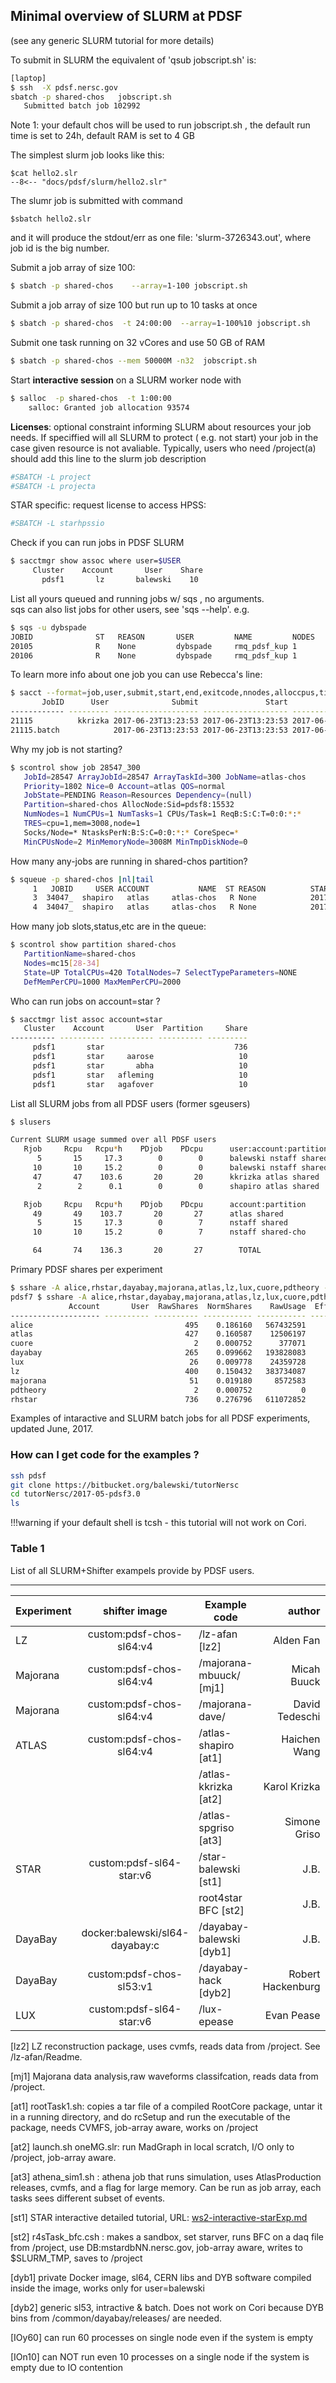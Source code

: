 ## Minimal overview of SLURM at PDSF
(see any generic SLURM tutorial for more details)

To submit in SLURM the equivalent of 'qsub  jobscript.sh' is:
```bash
[laptop]
$ ssh  -X pdsf.nersc.gov
sbatch -p shared-chos   jobscript.sh
   Submitted batch job 102992
```

Note 1:  your default chos will be used to run  jobscript.sh , the default run time is set to 24h, default RAM is set to 4 GB<br>

The simplest slurm job  looks like this:
```shell
$cat hello2.slr
--8<-- "docs/pdsf/slurm/hello2.slr"
```
The slumr job is submitted with command
```shell
$sbatch hello2.slr
```
and it will produce the stdout/err as one file: 'slurm-3726343.out', where job id is the big number.

Submit a job array of size 100:
```bash
$ sbatch -p shared-chos    --array=1-100 jobscript.sh
```

Submit a job array of size 100 but run up to 10 tasks at once
```bash
$ sbatch -p shared-chos  -t 24:00:00  --array=1-100%10 jobscript.sh
```

Submit one task running on 32 vCores and use 50 GB of RAM
```bash
$ sbatch -p shared-chos --mem 50000M -n32  jobscript.sh
```

Start **interactive session** on a SLURM worker node with
```bash
$ salloc  -p shared-chos  -t 1:00:00
    salloc: Granted job allocation 93574
```

**Licenses**: optional constraint informing SLURM about resources your job needs. If speciffied will all SLURM to protect ( e.g. not start)  your job in the case given resource is not avaliable. Typically, users who need /project(a) should add this line to the slurm job description
```bash
#SBATCH -L project
#SBATCH -L projecta
```

STAR specific: request license to access HPSS:
```bash
#SBATCH -L starhpssio 
```

Check if you can run jobs in PDSF SLURM
```bash
$ sacctmgr show assoc where user=$USER
     Cluster    Account       User    Share
       pdsf1       lz       balewski    10
```

List all yours queued and running jobs  w/ sqs , no arguments. <br>
 sqs can  also list jobs for other users, see 'sqs --help'. e.g.
```bash
$ sqs -u dybspade
JOBID              ST   REASON       USER         NAME         NODES        USED         REQUESTED    SUBMIT                PARTITION    RANK_P       RANK_BF
20105              R    None         dybspade     rmq_pdsf_kup 1            19:51:39     24:00:00     2017-06-22T13:39:51   shared       N/A          N/A         
20106              R    None         dybspade     rmq_pdsf_kup 1            19:50:02     24:00:00     2017-06-22T13:41:28   shared       N/A          N/A         
```
To learn more  info about one job  you can use Rebecca's line:
```bash
$ sacct --format=job,user,submit,start,end,exitcode,nnodes,alloccpus,timelimit,cputime,state%20,maxvmsize,qos,maxrs -j 21115
       JobID      User              Submit               Start                 End ExitCode   NNodes  AllocCPUS  Timelimit    CPUTime      State  MaxVMSize        QOS 
------------ --------- ------------------- ------------------- ------------------- -------- -------- ---------- ---------- ---------- ---------- ---------- ---------- 
21115          kkrizka 2017-06-23T13:23:53 2017-06-23T13:23:53 2017-06-23T13:32:54      0:0        1          1   00:25:00   00:09:01  COMPLETED                normal 
21115.batch            2017-06-23T13:23:53 2017-06-23T13:23:53 2017-06-23T13:32:54      0:0        1          1              00:09:01  COMPLETED    130940K            
```

Why my job is not starting?
```bash
$ scontrol show job 28547_300
   JobId=28547 ArrayJobId=28547 ArrayTaskId=300 JobName=atlas-chos
   Priority=1802 Nice=0 Account=atlas QOS=normal
   JobState=PENDING Reason=Resources Dependency=(null)
   Partition=shared-chos AllocNode:Sid=pdsf8:15532
   NumNodes=1 NumCPUs=1 NumTasks=1 CPUs/Task=1 ReqB:S:C:T=0:0:*:*
   TRES=cpu=1,mem=3008,node=1
   Socks/Node=* NtasksPerN:B:S:C=0:0:*:* CoreSpec=*
   MinCPUsNode=2 MinMemoryNode=3008M MinTmpDiskNode=0
```
How many any-jobs are running in shared-chos partition?
```bash
$ squeue -p shared-chos |nl|tail
     1	 JOBID     USER ACCOUNT           NAME  ST REASON          START_TIME                TIME  TIME_LEFT NODES CPUS  PARTITION   PRIORITY
     3	34047_  shapiro   atlas     atlas-chos   R None            2017-06-29T10:51:53    1:10:42    3:44:18     1    1 shared-cho        722
     4	34047_  shapiro   atlas     atlas-chos   R None            2017-06-29T10:51:53    1:10:42    3:44:18     1    1 shared-cho        722
```
How many job slots,status,etc are in the queue:
```bash
$ scontrol show partition shared-chos
   PartitionName=shared-chos
   Nodes=mc15[28-34]
   State=UP TotalCPUs=420 TotalNodes=7 SelectTypeParameters=NONE
   DefMemPerCPU=1000 MaxMemPerCPU=2000
```
Who can run jobs on account=star ?
```bash
$ sacctmgr list assoc account=star
   Cluster    Account       User  Partition     Share
---------- ---------- ---------- ---------- --------- 
     pdsf1       star                             736 
     pdsf1       star     aarose                   10 
     pdsf1       star       abha                   10 
     pdsf1       star   afleming                   10 
     pdsf1       star   agafover                   10 
```

List all SLURM jobs from all PDSF users (former sgeusers)
```bash
$ slusers

Current SLURM usage summed over all PDSF users 
   Rjob     Rcpu   Rcpu*h    PDjob    PDcpu      user:account:partition
      5       15     17.3        0        0      balewski nstaff shared
     10       10     15.2        0        0      balewski nstaff shared-cho
     47       47    103.6       20       20      kkrizka atlas shared
      2        2      0.1        0        0      shapiro atlas shared

   Rjob     Rcpu   Rcpu*h    PDjob    PDcpu      account:partition
     49       49    103.7       20       27      atlas shared
      5       15     17.3        0        7      nstaff shared
     10       10     15.2        0        7      nstaff shared-cho

     64       74    136.3       20       27        TOTAL
```


Primary PDSF shares per experiment
```bash
$ sshare -A alice,rhstar,dayabay,majorana,atlas,lz,lux,cuore,pdtheory -l
pdsf7 $ sshare -A alice,rhstar,dayabay,majorana,atlas,lz,lux,cuore,pdtheory
             Account       User  RawShares  NormShares    RawUsage  EffectvUsage  FairShare
-------------------- ---------- ---------- ----------- ----------- ------------- ---------- 
alice                                  495    0.186160   567432591      0.311335
atlas                                  427    0.160587    12506197      0.006862
cuore                                    2    0.000752      377071      0.000207
dayabay                                265    0.099662   193828083      0.106348
lux                                     26    0.009778    24359728      0.013366
lz                                     400    0.150432   383734087      0.210545
majorana                                51    0.019180     8572583      0.004704
pdtheory                                 2    0.000752           0      0.000000
rhstar                                 736    0.276796   611072852      0.335279
```

Examples of intaractive and SLURM batch jobs for all PDSF experiments, updated June, 2017.


### How can I get code for the examples ?
```bash
ssh pdsf
git clone https://bitbucket.org/balewski/tutorNersc
cd tutorNersc/2017-05-pdsf3.0
ls
```

!!!warning
	if your default shell is tcsh - this tutorial will not work on Cori.


### Table 1 

List of all SLURM+Shifter exampels  provide by PDSF users.

----------
|  Experiment	| shifter image 	| Example code 	| author 	| on Cori |  slurm+CHOS \[remarks]|
|----------	|:-------------:	|-------------	|----------:	| ---|---|
| LZ 	|   custom:pdsf-chos-sl64:v4	| /lz-afan \[lz2]  	| Alden Fan 	| no CVMFS|  yes|
 | Majorana|  custom:pdsf-chos-sl64:v4 	| /majorana-mbuuck/ [mj1] 	|  Micah Buuck 	| yes | yes|
 | Majorana|  custom:pdsf-chos-sl64:v4 	| /majorana-dave/  	|   David Tedeschi	| yes | no|
|ATLAS |    custom:pdsf-chos-sl64:v4 	| /atlas-shapiro [at1] | Haichen Wang | no CVMFS| yes|
|  |  | /atlas-kkrizka [at2] | Karol Krizka | yes | yes , [IOn10] |
 |  |  | /atlas-spgriso [at3] | Simone Griso |  no CVMFS | yes, [IOn10] |
| STAR |   custom:pdsf-sl64-star:v6 | /star-balewski [st1] | J.B. | - | yes |
| | |  root4star BFC [st2] | J.B. | yes |yes , [IOy60]|
| DayaBay | docker:balewski/sl64-dayabay:c| /dayabay-balewski [dyb1] |J.B. | YES (only!)|N/A
| DayaBay | custom:pdsf-chos-sl53:v1 | /dayabay-hack [dyb2]  |Robert  Hackenburg | no |yes |
| LUX |  custom:pdsf-sl64-star:v6 | /lux-epease  | Evan Pease | - | yes |

\[lz2]  LZ reconstruction package, uses cvmfs, reads data from /project. See /lz-afan/Readme.

\[mj1] Majorana  data analysis,raw waveforms classifcation, reads data from /project.

\[at1] rootTask1.sh: copies a tar file of a compiled RootCore package, untar it in a running directory, and do rcSetup and run the executable of the package, needs CVMFS, job-array aware, works on /project

\[at2] launch.sh   oneMG.slr: run MadGraph in local scratch, I/O only to /project, job-array aware. 

\[at3] athena_sim1.sh : athena job that runs simulation, uses AtlasProduction releases, cvmfs, and a flag for large memory. Can be run as job array, each tasks sees different subset of events.

\[st1] STAR interactive detailed tutorial, URL: [ws2-interactive-starExp.md](https://bitbucket.org/balewski/tutornersc/src/master/2017-05-pdsf3.0/star-balewski/ws2-interactive-starExp.md)

\[st2]  r4sTask_bfc.csh : makes a sandbox, set starver, runs BFC on a daq file from /project, use DB:mstardbNN.nersc.gov, job-array aware, writes to $SLURM_TMP, saves to /project

\[dyb1] private Docker image, sl64, CERN libs and DYB software compiled inside the image, works only for user=balewski

\[dyb2] generic sl53, intractive  & batch. Does not work on Cori because DYB bins from /common/dayabay/releases/ are needed.

\[IOy60] can run 60 processes on single node even if the system is empty

\[IOn10] can NOT run even 10  processes on a single node  if the system is empty due to IO contention
